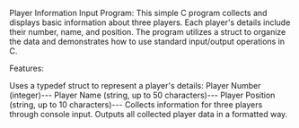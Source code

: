Player Information Input Program: This simple C program collects and displays basic information about three players. Each player's details include their number, name, and position. The program utilizes a struct to organize the data and demonstrates how to use standard input/output operations in C.

Features:

 Uses a typedef struct to represent a player's details:
       Player Number (integer)---
       Player Name (string, up to 50 characters)---
       Player Position (string, up to 10 characters)---
Collects information for three players through console input.
Outputs all collected player data in a formatted way.

